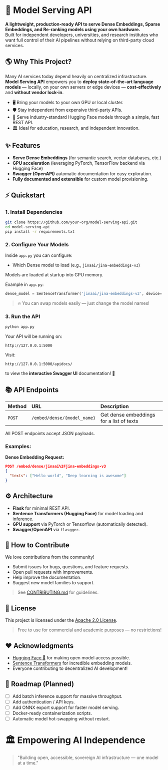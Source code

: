 # 🧠 Model Serving API

**A lightweight, production-ready API to serve Dense Embeddings, Sparse Embeddings, and Re-ranking models using your own hardware.**  
Built for independent developers, universities, and research institutes who want full control of their AI pipelines without relying on third-party cloud services.

## 🌎 Why This Project?

Many AI services today depend heavily on centralized infrastructure.  
**Model Serving API** empowers you to **deploy state-of-the-art language models** — locally, on your own servers or edge devices — **cost-effectively** and **without vendor lock-in**.

- 🖥️ Bring your models to your own GPU or local cluster.
- 🛡️ Stay independent from expensive third-party APIs.
- 🚀 Serve industry-standard Hugging Face models through a simple, fast REST API.
- 🏛️ Ideal for education, research, and independent innovation.

## ✨ Features

- **Serve Dense Embeddings** (for semantic search, vector databases, etc.)
- **GPU acceleration** (leveraging PyTorch, TensorFlow backend via Hugging Face)
- **Swagger (OpenAPI)** automatic documentation for easy exploration.
- **Fully documented and extensible** for custom model provisioning.

## ⚡ Quickstart

### 1. Install Dependencies

```bash
git clone https://github.com/your-org/model-serving-api.git
cd model-serving-api
pip install -r requirements.txt
```

### 2. Configure Your Models

Inside `app.py` you can configure:
- Which Dense model to load (e.g., `jinaai/jina-embeddings-v3`)

Models are loaded at startup into GPU memory.

Example in `app.py`:

```python
dense_model = SentenceTransformer('jinaai/jina-embeddings-v3', device='cuda')
```

> 🔥 You can swap models easily — just change the model names!

### 3. Run the API

```bash
python app.py
```

Your API will be running on:

```
http://127.0.0.1:5000
```

Visit:

```
http://127.0.0.1:5000/apidocs/
```
to view the **interactive Swagger UI** documentation! 🎉

## 📚 API Endpoints

| Method | URL | Description |
|:------|:----|:------------|
| `POST` | `/embed/dense/{model_name}` | Get dense embeddings for a list of texts |

All POST endpoints accept JSON payloads.

### Examples:

**Dense Embedding Request:**
```json
POST /embed/dense/jinaai%2Fjina-embeddings-v3
{
  "texts": ["Hello world", "Deep learning is awesome"]
}
```

## ⚙️ Architecture

- **Flask** for minimal REST API.
- **Sentence Transformers (Hugging Face)** for model loading and inference.
- **GPU support** via PyTorch or Tensorflow (automatically detected).
- **Swagger/OpenAPI** via `flasgger`.

## 💬 How to Contribute

We love contributions from the community!

- Submit issues for bugs, questions, and feature requests.
- Open pull requests with improvements.
- Help improve the documentation.
- Suggest new model families to support.

> See [CONTRIBUTING.md](CONTRIBUTING.md) for guidelines.

## 📜 License

This project is licensed under the [Apache 2.0 License](LICENSE).

> Free to use for commercial and academic purposes — no restrictions!

## ❤️ Acknowledgments

- [Hugging Face 🤗](https://huggingface.co) for making open model access possible.
- [Sentence Transformers](https://www.sbert.net) for incredible embedding models.
- Everyone contributing to decentralized AI development!

## 🚀 Roadmap (Planned)

- [ ] Add batch inference support for massive throughput.
- [ ] Add authentication / API keys.
- [ ] Add ONNX export support for faster model serving.
- [ ] Docker-ready containerization scripts.
- [ ] Automatic model hot-swapping without restart.

# 🏛️ Empowering AI Independence

> "Building open, accessible, sovereign AI infrastructure — one model at a time."